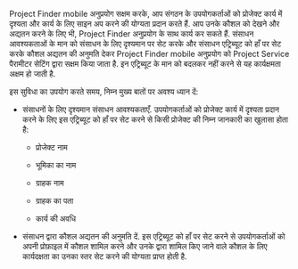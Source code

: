 Project Finder mobile अनुप्रयोग सक्षम करके, आप संगठन के उपयोगकर्ताओं को प्रोजेक्ट कार्य में दृश्यता और कार्य के लिए साइन अप करने की योग्यता प्रदान करते हैं. आप उनके कौशल को देखने और अद्यतन करने के लिए भी, Project Finder अनुप्रयोग के साथ कार्य कर सकते हैं. संसाधन आवश्यकताओं के मान को संसाधन के लिए दृश्यमान पर सेट करके और संसाधन एट्रिब्यूट को हाँ पर सेट करके कौशल अद्यतन की अनुमति देकर Project Finder mobile अनुप्रयोग को Project Service पैरामीटर सेटिंग द्वारा सक्षम किया जाता है. इन एट्रिब्यूट के मान को बदलकर नहीं करने से यह कार्यक्षमता अक्षम हो जाती है.  
  
 इस सुविधा का उपयोग करते समय, निम्न मुख्य बातों पर अवश्य ध्यान दें:  
  
-   संसाधनों के लिए दृश्यमान संसाधन आवश्यकताएँ. उपयोगकर्ताओं को प्रोजेक्ट कार्य में दृश्यता प्रदान करने के लिए इस एट्रिब्यूट को हाँ पर सेट करने से किसी प्रोजेक्ट की निम्न जानकारी का खुलासा होता है:  
  
    -   प्रोजेक्ट नाम  
  
    -   भूमिका का नाम  
  
    -   ग्राहक नाम  
  
    -   ग्राहक का पता  
  
    -   कार्य की अवधि  
  
-   संसाधन द्वारा कौशल अद्यतन की अनुमति दें. इस एट्रिब्यूट को हाँ पर सेट करने से उपयोगकर्ताओं को अपनी प्रोफ़ाइल में कौशल शामिल करने और उनके द्वारा शामिल किए जाने वाले कौशल के लिए कार्यदक्षता का उनका स्तर सेट करने की योग्यता प्राप्त होती है.